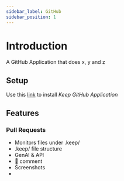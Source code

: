 ```yaml
---
sidebar_label: GitHub
sidebar_position: 1
---
```


# Introduction

A GitHub Application that does x, y and z

## Setup

Use this [link](https://github.com/apps/keephq) to install *Keep GitHub Application*

## Features

### Pull Requests

* Monitors files under .keep/
* .keep/ file structure
* GenAI & API
* :rocket: comment
* Screenshots
*
